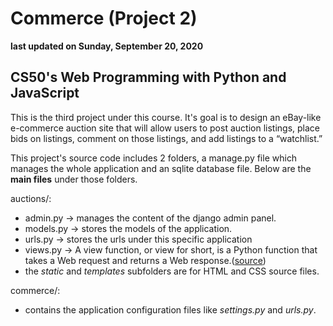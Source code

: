 # Commerce (Project 2)
**last updated on Sunday, September 20, 2020**

## **CS50's Web Programming with Python and JavaScript**

This is the third project under this course. It's goal is to design an eBay-like e-commerce auction site that will allow users to post auction listings, place bids on listings, comment on those listings, and add listings to a “watchlist.”

This project's source code includes 2 folders, a manage.py file which manages the whole application and an sqlite database file. Below are the **main files** under those folders.

auctions/:
* admin.py -> manages the content of the django admin panel.
* models.py -> stores the models of the application.
* urls.py -> stores the urls under this specific application
* views.py -> A view function, or view for short, is a Python function that takes a Web request and returns a Web response.([source](https://docs.djangoproject.com/en/3.1/topics/http/views/))
* the *static* and *templates* subfolders are for HTML and CSS source files.

commerce/:
* contains the application configuration files like *settings.py* and *urls.py*.
